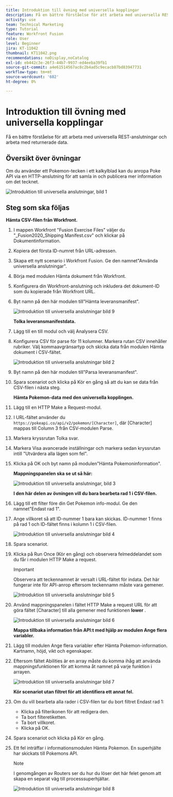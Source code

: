 ```yaml
---
title: Introduktion till övning med universella kopplingar
description: Få en bättre förståelse för att arbeta med universella REST-anslutningar och arbeta med returnerade data.
activity: use
team: Technical Marketing
type: Tutorial
feature: Workfront Fusion
role: User
level: Beginner
jira: KT-11042
thumbnail: KT11042.png
recommendations: noDisplay,noCatalog
exl-id: eb442c3e-26f3-44b7-9937-ed4eeba39fb1
source-git-commit: a4e61514567ac8c2b4ad5c9ecacb87bd83947731
workflow-type: tm+mt
source-wordcount: '602'
ht-degree: 0%

---
```


# Introduktion till övning med universella kopplingar

Få en bättre förståelse för att arbeta med universella REST-anslutningar och arbeta med returnerade data.

## Översikt över övningar

Om du använder ett Pokemon-tecken i ett kalkylblad kan du anropa Poke API via en HTTP-anslutning för att samla in och publicera mer information om det tecknet.

![Introduktion till universella anslutningar, bild 1](../12-exercises/assets/introduction-to-universal-connectors-walkthrough-1.png)

## Steg som ska följas

**Hämta CSV-filen från Workfront.**

1. I mappen Workfront &quot;Fusion Exercise Files&quot; väljer du &quot;_Fusion2020_Shipping Manifest.csv&quot; och klickar på Dokumentinformation.
1. Kopiera det första ID-numret från URL-adressen.
1. Skapa ett nytt scenario i Workfront Fusion. Ge den namnet&quot;Använda universella anslutningar&quot;.
1. Börja med modulen Hämta dokument från Workfront.
1. Konfigurera din Workfront-anslutning och inkludera det dokument-ID som du kopierade från Workfront URL.
1. Byt namn på den här modulen till&quot;Hämta leveransmanifest&quot;.

   ![Introduktion till universella anslutningar bild 9](../12-exercises/assets/introduction-to-universal-connectors-walkthrough-9.png)

   **Tolka leveransmanifestdata.**

1. Lägg till en till modul och välj Analysera CSV.
1. Konfigurera CSV för parse för 11 kolumner. Markera rutan CSV innehåller rubriker. Välj kommaavgränsartyp och skicka data från modulen Hämta dokument i CSV-fältet.

   ![Introduktion till universella anslutningar bild 2](../12-exercises/assets/introduction-to-universal-connectors-walkthrough-2.png)

1. Byt namn på den här modulen till&quot;Parsa leveransmanifest&quot;.
1. Spara scenariot och klicka på Kör en gång så att du kan se data från CSV-filen i nästa steg.

   **Hämta Pokemon-data med den universella kopplingen.**

1. Lägg till en HTTP Make a Request-modul.
1. I URL-fältet använder du `https://pokeapi.co/api/v2/pokemon/[Character]`, där [Character] mappas till Column 3 från CSV-modulen Parse.
1. Markera kryssrutan Tolka svar.
1. Markera Visa avancerade inställningar och markera sedan kryssrutan intill &quot;Utvärdera alla lägen som fel&quot;.
1. Klicka på OK och byt namn på modulen&quot;Hämta Pokemoninformation&quot;.

   **Mappningspanelen ska se ut så här:**

   ![Introduktion till universella anslutningar, bild 3](../12-exercises/assets/introduction-to-universal-connectors-walkthrough-3.png)

   **I den här delen av övningen vill du bara bearbeta rad 1 i CSV-filen.**

1. Lägg till ett filter före din Get Pokemon info-modul. Ge den namnet&quot;Endast rad 1&quot;.
1. Ange villkoret så att ID-nummer 1 bara kan skickas. ID-nummer 1 finns på rad 1 och ID-fältet finns i kolumn 1 i CSV-filen.

   ![Introduktion till universella anslutningar bild 4](../12-exercises/assets/introduction-to-universal-connectors-walkthrough-4.png)

1. Spara scenariot.
1. Klicka på Run Once (Kör en gång) och observera felmeddelandet som du får i modulen HTTP Make a request.

   >[!IMPORTANT]
   >
   >Observera att teckennamnet är versalt i URL-fältet för indata. Det här fungerar inte för API-anrop eftersom teckennamn måste vara gemener.

   ![Introduktion till universella anslutningar bild 5](../12-exercises/assets/introduction-to-universal-connectors-walkthrough-5.png)

1. Använd mappningspanelen i fältet HTTP Make a request URL för att göra fältet [Character] till alla gemener med funktionen **lower** .

   ![Introduktion till universella anslutningar bild 6](../12-exercises/assets/introduction-to-universal-connectors-walkthrough-6.png)

   **Mappa tillbaka information från API:t med hjälp av modulen Ange flera variabler.**

1. Lägg till modulen Ange flera variabler efter Hämta Pokemon-information. Kartnamn, höjd, vikt och egenskaper.
1. Eftersom fältet Abilities är en array måste du komma ihåg att använda mappningsfunktionen för att komma åt namnet på varje funktion i arrayen.

   ![Introduktion till universella anslutningar bild 7](../12-exercises/assets/introduction-to-universal-connectors-walkthrough-7.png)

   **Kör scenariot utan filtret för att identifiera ett annat fel.**

1. Om du vill bearbeta alla rader i CSV-filen tar du bort filtret Endast rad 1:

   + Klicka på filterikonen för att redigera den.
   + Ta bort filteretiketten.
   + Ta bort villkoret.
   + Klicka på OK.

1. Spara scenariot och klicka på Kör en gång.
1. Ett fel inträffar i informationsmodulen Hämta Pokemon. En superhjälte har skickats till Pokemons API.

   >[!NOTE]
   >
   >I genomgången av Routers ser du hur du löser det här felet genom att skapa en separat väg till processsuperhjältar.

   ![Introduktion till universella anslutningar bild 8](../12-exercises/assets/introduction-to-universal-connectors-walkthrough-8.png)
